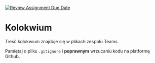 [![Review Assignment Due Date](https://classroom.github.com/assets/deadline-readme-button-24ddc0f5d75046c5622901739e7c5dd533143b0c8e959d652212380cedb1ea36.svg)](https://classroom.github.com/a/dEuY3w1N)
# Kolokwium

Treść kolokwium znajduje się w plikach zespołu Teams.

Pamiętaj o pliku `.gitignore` i **poprawnym** wrzucaniu kodu na platformę Github.
